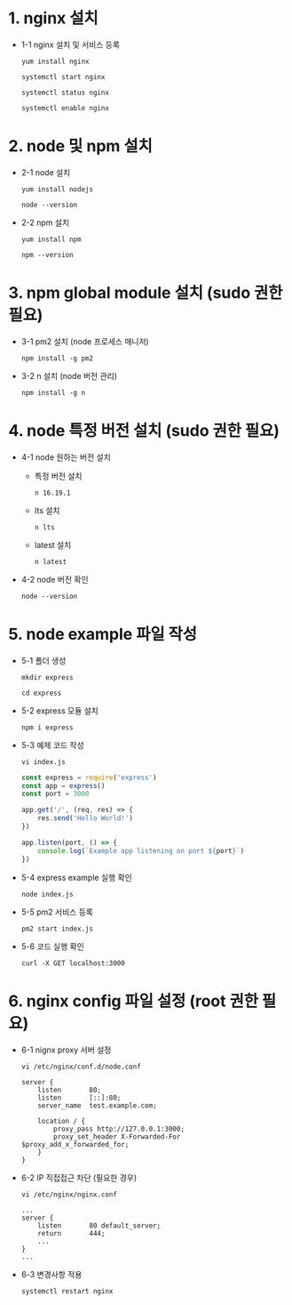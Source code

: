 # 1. nginx 설치
* 1-1 nginx 설치 및 서비스 등록

    ```
    yum install nginx
    ```
    ```
    systemctl start nginx 
    ```
    ```
    systemctl status nginx
    ```
    ```
    systemctl enable nginx
    ```

# 2. node 및 npm 설치
* 2-1 node 설치

    ```
    yum install nodejs
    ```
    ```
    node --version
    ```

* 2-2 npm 설치

    ```
    yum install npm
    ```
    ```
    npm --version
    ```

# 3. npm global module 설치 (sudo 권한 필요)
* 3-1 pm2 설치 (node 프로세스 매니저)

    ```
    npm install -g pm2
    ```

* 3-2 n 설치 (node 버전 관리)

    ```
    npm install -g n
    ```

# 4. node 특정 버전 설치 (sudo 권한 필요)
* 4-1 node 원하는 버전 설치

    * 특정 버전 설치

        ```
        n 16.19.1
        ```
    * lts 설치 

        ```
        n lts
        ```
    * latest 설치

        ```
        n latest
        ```

* 4-2 node 버전 확인

    ```
    node --version
    ```

# 5. node example 파일 작성
* 5-1 폴더 생성

    ```
    mkdir express
    ```
    ```
    cd express
    ```

* 5-2 express 모듈 설치

    ```
    npm i express
    ```

* 5-3 예제 코드 작성

    ```
    vi index.js
    ```
    ``` javascript
    const express = require('express')
    const app = express()
    const port = 3000

    app.get('/', (req, res) => {
        res.send('Hello World!')
    })

    app.listen(port, () => {
        console.log(`Example app listening on port ${port}`)
    })
    ```

* 5-4 express example 실행 확인

    ```
    node index.js
    ```

* 5-5 pm2 서비스 등록

    ```
    pm2 start index.js
    ```

* 5-6 코드 실행 확인

    ```
    curl -X GET localhost:3000
    ```

# 6. nginx config 파일 설정 (root 권한 필요)
* 6-1 nignx proxy 서버 설정

    ```
    vi /etc/nginx/conf.d/node.conf
    ```
    ```
    server {
        listen       80;
        listen       [::]:80;
        server_name  test.example.com;

        location / {
            proxy_pass http://127.0.0.1:3000;
            proxy_set_header X-Forwarded-For $proxy_add_x_forwarded_for;
        }
    }
    ```

* 6-2 IP 직접접근 차단 (필요한 경우)

    ```
    vi /etc/nginx/nginx.conf
    ```
    ```
    ...
    server {
        listen       80 default_server;
	    return       444;
        ...
    }
    ...
    ```

* 6-3 변경사항 적용

    ```
    systemctl restart nginx
    ```

